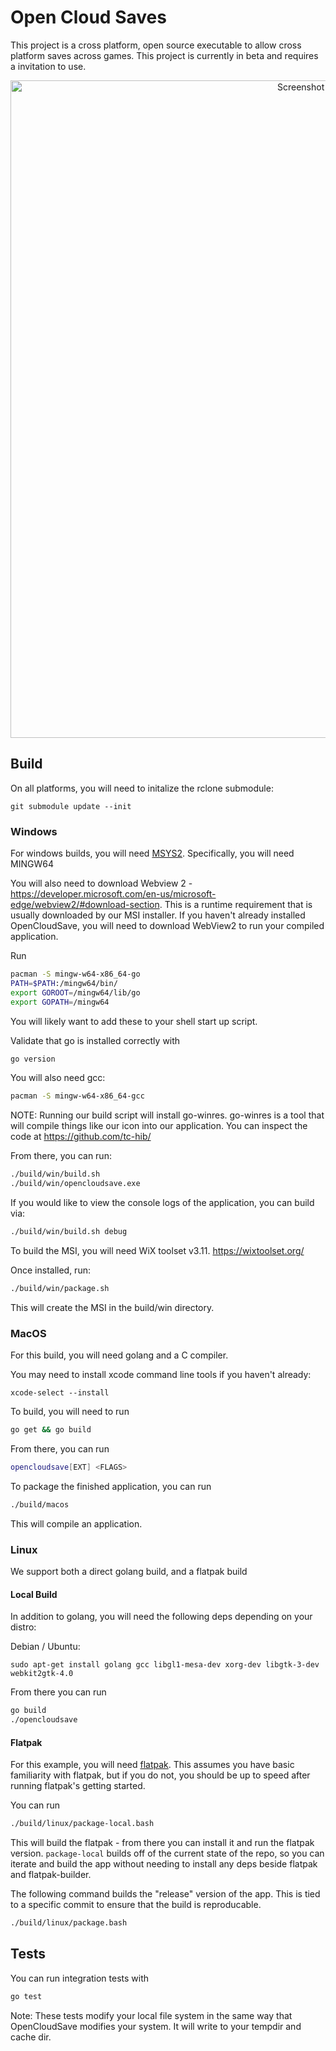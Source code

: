 # Open Cloud Saves 
This project is a cross platform, open source executable to allow cross platform saves across games. This project is currently in beta and requires a invitation to use.

<p align="center">

<img width="1052" alt="Screenshot 2023-01-23 093549" src="https://user-images.githubusercontent.com/7245174/214109745-110d1674-39f6-4fa1-a454-2b0e597edc3c.png">


</p>

## Build

On all platforms, you will need to initalize the rclone submodule:

```
git submodule update --init
```

### Windows

For windows builds, you will need [MSYS2](https://www.msys2.org/). Specifically, you will need MINGW64 

You will also need to download Webview 2 - https://developer.microsoft.com/en-us/microsoft-edge/webview2/#download-section. This is a runtime requirement that is usually downloaded by our MSI installer. If you haven't already installed OpenCloudSave, you will need to download WebView2 to run your compiled application. 

Run
```bash
pacman -S mingw-w64-x86_64-go
PATH=$PATH:/mingw64/bin/
export GOROOT=/mingw64/lib/go
export GOPATH=/mingw64
```

You will likely want to add these to your shell start up script.

Validate that go is installed correctly with
```bash
go version
```

You will also need gcc:
```bash
pacman -S mingw-w64-x86_64-gcc
```


NOTE: Running our build script will install go-winres. go-winres is a tool that will compile things like our icon into our application. You can inspect the code at https://github.com/tc-hib/

From there, you can run:
```bash
./build/win/build.sh
./build/win/opencloudsave.exe
```

If you would like to view the console logs of the application, you can build via:

```bash
./build/win/build.sh debug
```

To build the MSI, you will need WiX toolset v3.11. https://wixtoolset.org/

Once installed, run:

```bash
./build/win/package.sh
```

This will create the MSI in the build/win directory.

### MacOS

For this build, you will need golang and a C compiler. 

You may need to install xcode command line tools if you haven't already:

`xcode-select --install`

To build, you will need to run 
```bash
go get && go build
```

From there, you can run 
```bash
opencloudsave[EXT] <FLAGS>
```

To package the finished application, you can run
```bash
./build/macos
```

This will compile an application.

### Linux

We support both a direct golang build, and a flatpak build

#### Local Build

In addition to golang, you will need the following deps depending on your distro:

Debian / Ubuntu: 
```
sudo apt-get install golang gcc libgl1-mesa-dev xorg-dev libgtk-3-dev webkit2gtk-4.0
```

From there you can run 
```bash
go build
./opencloudsave
```

#### Flatpak

For this example, you will need [flatpak](https://flatpak.org/setup/). This assumes you have basic familiarity with flatpak, but if  you do not, you should be up to speed after running flatpak's getting started. 

You can run 
```bash
./build/linux/package-local.bash
```

This will build the flatpak - from there you can install it and run the flatpak version. `package-local` builds off of the current state of the repo, so you can iterate and build the app without needing to install any deps beside flatpak and flatpak-builder.


The following command builds the "release" version of the app. This is tied to a specific commit to ensure that the build is reproducable. 
```bash
./build/linux/package.bash
```

## Tests

You can run integration tests with 
```bash
go test
```

Note: These tests modify your local file system in the same way that OpenCloudSave modifies your system. It will write to your tempdir and cache dir.

